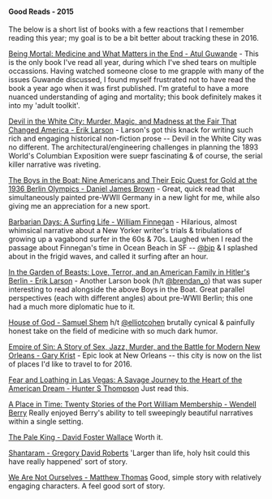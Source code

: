 #### Good Reads - 2015

The below is a short list of books with a few reactions that I remember reading this year; my goal is to be a bit better about tracking these in 2016.

[Being Mortal: Medicine and What Matters in the End - Atul Guwande](http://www.amazon.com/Being-Mortal-Medicine-What-Matters/dp/0805095152/ref=sr_1_1?ie=UTF8&qid=1451355541&sr=8-1&keywords=being+mortal) - This is the only book I've read all year, during which I've shed tears on multiple occassions. Having watched someone close to me grapple with many of the issues Guwande discussed, I found myself frustrated not to have read the book a year ago when it was first published. I'm grateful to have a more nuanced understanding of aging and mortality; this book definitely makes it into my 'adult toolkit'.  

[Devil in the White City: Murder, Magic, and Madness at the Fair That Changed America - Erik Larson](http://www.amazon.com/Devil-White-City-Madness-Changed/dp/0375725601/ref=sr_1_1?ie=UTF8&qid=1451355607&sr=8-1&keywords=devil+in+the+white+city) - Larson's got this knack for writing such rich and engaging historical non-fiction prose -- Devil in the White City was no different. The architectural/engineering challenges in planning the 1893 World's Columbian Exposition were suepr fascinating & of course, the serial killer narrative was riveting.

[The Boys in the Boat: Nine Americans and Their Epic Quest for Gold at the 1936 Berlin Olympics - Daniel James Brown](http://www.amazon.com/Boys-Boat-Americans-Berlin-Olympics/dp/0143125478/ref=sr_1_1?s=books&ie=UTF8&qid=1451355702&sr=1-1&keywords=boys+in+the+boat) - Great, quick read that simultaneously painted pre-WWII Germany in a new light for me, while also giving me an appreciation for a new sport.

[Barbarian Days: A Surfing Life - William Finnegan](http://www.amazon.com/Barbarian-Days-Surfing-William-Finnegan/dp/1594203474/ref=sr_1_1?s=books&ie=UTF8&qid=1451355770&sr=1-1&keywords=barbarian+days+of+surfing) - Hilarious, almost whimsical narrative about a New Yorker writer's trials & tribulations of growing up a vagabond surfer in the 60s & 70s. Laughed when I read the passage about Finnegan's time in Ocean Beach in SF -- [@bjp](http://twitter.com/bjp) & I splashed about in the frigid waves, and called it surfing after an hour.

[In the Garden of Beasts: Love, Terror, and an American Family in Hitler's Berlin - Erik Larson](http://www.amazon.com/Garden-Beasts-Terror-American-Hitlers/dp/030740885X/ref=sr_1_1?s=books&ie=UTF8&qid=1451355817&sr=1-1&keywords=in+the+garden+of+beasts) - Another Larson book (h/t [@brendan_o](http://twitter.com/brendan_o)) that was super interesting to read alongside the above Boys in the Boat. Great parallel perspectives (each with different angles) about pre-WWII Berlin; this one had a much more diplomatic hue to it.

[House of God - Samuel Shem](http://www.amazon.com/House-God-Samuel-Shem/dp/0425238091/ref=sr_1_1?s=books&ie=UTF8&qid=1451355886&sr=1-1&keywords=house+of+god) h/t [@elliotcohen](http://twitter.com/elliotcohen) brutally cynical & painfully honest take on the field of medicine with so much dark humor. 

[Empire of Sin: A Story of Sex, Jazz, Murder, and the Battle for Modern New Orleans - Gary Krist](http://www.amazon.com/Empire-Sin-Murder-Battle-Orleans/dp/0770437087/ref=sr_1_1?s=books&ie=UTF8&qid=1451355901&sr=1-1&keywords=empire+of+sin) - Epic look at New Orleans -- this city is now on the list of places I'd like to travel to for 2016. 

[Fear and Loathing in Las Vegas: A Savage Journey to the Heart of the American Dream - Hunter S Thompson](http://www.amazon.com/Fear-Loathing-Las-Vegas-American/dp/0679785892/ref=sr_1_1?ie=UTF8&qid=1451356025&sr=8-1&keywords=fear+and+loathing+in+las+vegas) Just read this.

[A Place in Time: Twenty Stories of the Port William Membership - Wendell Berry](http://www.amazon.com/Place-Time-Stories-William-Membership/dp/1619021889/ref=sr_1_1?ie=UTF8&qid=1451356017&sr=8-1&keywords=a+place+in+time+wendell+berry) Really enjoyed Berry's ability to tell sweepingly beautiful narratives within a single setting.

[The Pale King - David Foster Wallace](http://www.amazon.com/Pale-King-David-Foster-Wallace/dp/0316074225) Worth it.

[Shantaram - Gregory David Roberts](http://www.amazon.com/Shantaram-Novel-Gregory-David-Roberts/dp/0312330537/ref=sr_1_1?s=books&ie=UTF8&qid=1451355995&sr=1-1&keywords=shantaram) 'Larger than life, holy hsit could this have really happened' sort of story.

[We Are Not Ourselves - Matthew Thomas](http://www.amazon.com/We-Are-Not-Ourselves-Novel/dp/1476756678/ref=sr_1_1?s=books&ie=UTF8&qid=1451356010&sr=1-1&keywords=we+are+not+ourselves) Good, simple story with relatively engaging characters. A feel good sort of story.
